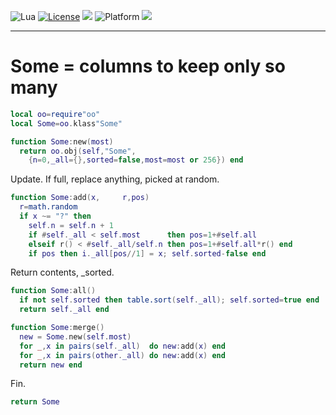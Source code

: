 
<img alt="Lua" src="https://img.shields.io/badge/lua-v5.4-blue">&nbsp;<a 
href="https://github.com/timm/keys/blob/master/LICENSE.md"><img
alt="License" src="https://img.shields.io/badge/license-unlicense-red"></a> <img
src="https://img.shields.io/badge/purpose-ai%20,%20se-blueviolet"> <img
alt="Platform" src="https://img.shields.io/badge/platform-osx%20,%20linux-lightgrey"> <a
href="https://github.com/timm/keys/actions"><img
src="https://github.com/timm/keys/actions/workflows/unit-test.yml/badge.svg"></a>

<hr>

# Some = columns to keep only so many

```lua
local oo=require"oo"
local Some=oo.klass"Some"

function Some:new(most)
  return oo.obj(self,"Some",
    {n=0,_all={},sorted=false,most=most or 256}) end
```
Update. If full, replace anything, picked at random.

```lua
function Some:add(x,     r,pos)
  r=math.random
  if x ~= "?" then
    self.n = self.n + 1
    if #self._all < self.most      then pos=1+#self.all 
    elseif r() < #self._all/self.n then pos=1+#self.all*r() end
    if pos then i._all[pos//1] = x; self.sorted-false end
```
Return contents, _sorted.

```lua
function Some:all()
  if not self.sorted then table.sort(self._all); self.sorted=true end
  return self._all end

function Some:merge()
  new = Some.new(self.most)
  for _,x in pairs(self._all)  do new:add(x) end
  for _,x in pairs(other._all) do new:add(x) end
  return new end
```
Fin.

```lua
return Some
```
